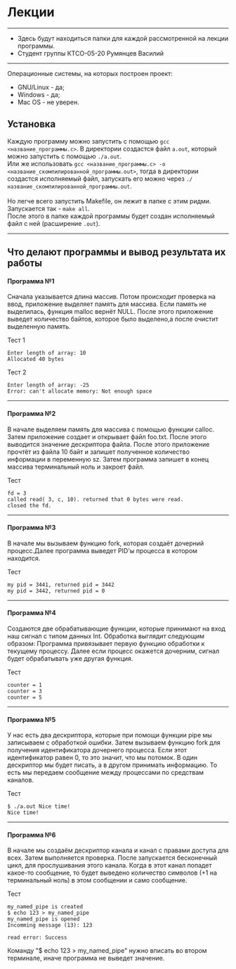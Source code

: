 # Лекции
---
+ Здесь будут находиться папки для каждой рассмотренной на лекции программы.
+ Студент группы КТСО-05-20 Румянцев Василий
---
Операционные системы, на которых построен проект:
+ GNU/Linux - да;
+ Windows - да;
+ Mac OS - не уверен.
## Установка
Каждую программу можно запустить с помощью `gcc <название_программы.c>`. В директории создастся  файл `a.out`, который можно запустить с помощью `./a.out`. </br>
Или же использовать `gcc <название_программы.c> -o <название_скомпилированной_программы.out>`, тогда в директории создастся исполняемый файл, запускать его можно через `./название_скомпилированной_программы.out`.  </br> </br>
Но легче всего запустить Makefile, он лежит в папке с этим ридми. Запускается так - `make all`. </br>
После этого в папке каждой программы будет создан исполняемый файл с ней (расширение `.out`). </br>

___

## Что делают программы и вывод результата их работы
#### Программа №1
Сначала  указывается длина массив. Потом происходит проверка на ввод, приложение выделяет память для массива. Если память не выделилась, функция malloc вернёт NULL. После этого приложение выведет количество байтов, которое было выделено,а после очистит выделенную память.

Тест 1
```
Enter length of array: 10  
Allocated 40 bytes  
```
Тест 2
```
Enter length of array: -25  
Error: can't allocate memory: Not enough space  
```
___ 
#### Программа №2
В начале выделяем память для массива с помощью функции calloc. Затем приложение создает и открывает файл foo.txt. После этого выводится значение дескриптора файла. После этого приложение прочтёт из файла 10 байт и запишет полученное количество информации в переменную sz. Затем программа запишет в конец массива терминальный ноль и закроет файл.

Тест  
```
fd = 3  
called read( 3, c, 10). returned that 0 bytes were read.  
closed the fd.  
```
___
#### Программа №3
В начале мы вызываем функцию fork, которая создаёт дочерний процесс.Далее программа  выведет PID'ы процесса в котором находится.

Тест  
```
my pid = 3441, returned pid = 3442  
my pid = 3442, returned pid = 0  
```
___
#### Программа №4
Создаются две обрабатывающие функции, которые принимают на вход наш сигнал с типом данных Int. Обработка выглядит следующим образом: Программа привязывает первую функцию обработки к текущему процессу. Далее если процесс окажется дочерним, сигнал будет обрабатывать уже другая функция.

Тест  
```
counter = 1  
counter = 3  
counter = 5  
```
___

#### Программа №5
У нас есть два дескриптора, которые при помощи функции pipe мы записываем с обработкой ошибки. Затем вызываем функцию fork для получения идентификатора дочернего процесса. Если этот идентификатор равен 0, то это значит, что мы потомок. В один дескриптор мы будет писать, а в другом принимать информацию. То есть мы передаем сообщение между процессами по средствам каналов.

Тест
```
$ ./a.out Nice time!  
Nice time!  
```
___

#### Программа №6
В начале мы создаём дескриптор канала и канал с правами доступа для всех. Затем выполняется проверка. После запускается бесконечный цикл, для прослушивания этого канала. Когда в этот канал попадет какое-то сообщение, то будет выведено количество символов (+1 на терминальный ноль) в этом сообщении и само сообщение.

Тест  
```
my_named_pipe is created  
$ echo 123 > my_named_pipe  
my_named_pipe is opened  
Incomming message (13): 123  
  
read error: Success  
```
Команду "$ echo 123 > my_named_pipe" нужно вписать во втором терминале, иначе программа не выведет значение.

